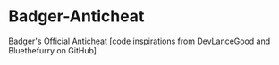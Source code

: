 # Badger-Anticheat
Badger's Official Anticheat [code inspirations from DevLanceGood and Bluethefurry on GitHub]
